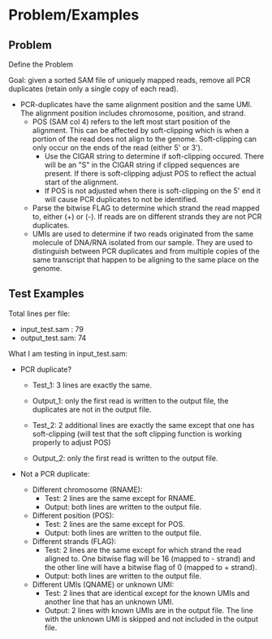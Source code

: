 # Problem/Examples

## Problem
Define the Problem

Goal: given a sorted SAM file of uniquely mapped reads, remove all PCR duplicates (retain only a single copy of each read).
- PCR-duplicates have the same alignment position and the same UMI. The alignment position includes chromosome, position, and strand. 
    - POS (SAM col 4) refers to the left most start position of the alignment. This can be affected by soft-clipping which is when a portion of the read does not align to the genome. Soft-clipping can only occur on the ends of the read (either 5' or 3'). 
        - Use the CIGAR string to determine if soft-clipping occured. There will be an "S" in the CIGAR string if clipped sequences are present. If there is soft-clipping adjust POS to reflect the actual start of the alignment. 
        - If POS is not adjusted when there is soft-clipping on the 5' end it will cause PCR duplicates to not be identified. 
    - Parse the bitwise FLAG to determine which strand the read mapped to, either (+) or (-). If reads are on different strands they are not PCR duplicates. 
    - UMIs are used to determine if two reads originated from the same molecule of DNA/RNA isolated from our sample. They are used to distinguish between PCR duplicates and from multiple copies of the same transcript that happen to be aligning to the same place on the genome. 


## Test Examples

Total lines per file: 
- input_test.sam : 79 
- output_test.sam: 74

What I am testing in input_test.sam: 
- PCR duplicate? 
    - Test_1: 3 lines are exactly the same. 
    - Output_1: only the first read is written to the output file, the duplicates are not in the output file. 

    - Test_2: 2 additional lines are exactly the same except that one has soft-clipping (will test that the soft clipping function is working properly to adjust POS)
    - Output_2: only the first read is written to the output file. 

- Not a PCR duplicate: 
    - Different chromosome (RNAME): 
        - Test: 2 lines are the same except for RNAME.
        - Output: both lines are written to the output file. 
    - Different position (POS): 
        - Test: 2 lines are the same except for POS.
        - Output: both lines are written to the output file. 
    - Different strands (FLAG): 
        - Test: 2 lines are the same except for which strand the read aligned to. One bitwise flag will be 16 (mapped to - strand) and the other line will have a bitwise flag of 0 (mapped to + strand). 
        - Output: both lines are written to the output file. 
    - Different UMIs (QNAME) or unknown UMI: 
        - Test: 2 lines that are identical except for the known UMIs and another line that has an unknown UMI. 
        - Output: 2 lines with known UMIs are in the output file. The line with the unknown UMI is skipped and not included in the output file. 
